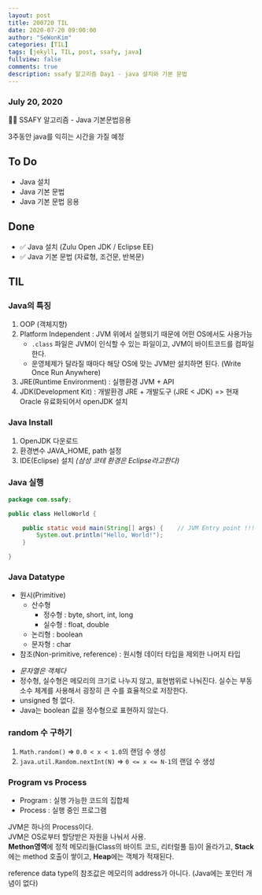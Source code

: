 ```yaml
---
layout: post
title: 200720 TIL
date: 2020-07-20 09:00:00
author: "SeWonKim"
categories: [TIL]
tags: [jekyll, TIL, post, ssafy, java]
fullview: false
comments: true
description: ssafy 알고리즘 Day1 - java 설치와 기본 문법
---
```


### July 20, 2020

👨‍💻 SSAFY 알고리즘 - Java 기본문법응용

3주동안 java를 익히는 시간을 가질 예정

## To Do

- Java 설치
- Java 기본 문법
- Java 기본 문법 응용

## Done

- ✅ Java 설치 (Zulu Open JDK / Eclipse EE)
- ✅ Java 기본 문법 (자료형, 조건문, 반복문)

## TIL

### Java의 특징

1. OOP (객체지향)
2. Platform Independent : JVM 위에서 실행되기 때문에 어떤 OS에서도 사용가능
   - `.class` 파일은 JVM이 인식할 수 있는 파일이고, JVM이 바이트코드를 컴파일한다.
   - 운영체제가 달라질 때마다 해당 OS에 맞는 JVM만 설치하면 된다. (Write Once Run Anywhere)
3. JRE(Runtime Environment) : 실행환경 JVM + API
4. JDK(Development Kit) : 개발환경 JRE + 개발도구 (JRE < JDK) => 현재 Oracle 유료화되어서 openJDK 설치

### Java Install

1. OpenJDK 다운로드
2. 환경변수 JAVA_HOME, path 설정
3. IDE(Eclipse) 설치 _(삼성 코테 환경은 Eclipse라고한다)_

### Java 실행

```java
package com.ssafy;

public class HelloWorld {

	public static void main(String[] args) {    // JVM Entry point !!!
		System.out.println("Hello, World!");
	}

}
```

### Java Datatype

- 원시(Primitive)
  - 산수형
    - 정수형 : byte, short, int, long
    - 실수형 : float, double
  - 논리형 : boolean
  - 문자형 : char
- 참조(Non-primitive, reference) : 원시형 데이터 타입을 제외한 나머지 타입

* _문자열은 객체다_
* 정수형, 실수형은 메모리의 크기로 나누지 않고, 표현범위로 나눠진다. 실수는 부동소수 체계를 사용해서 굉장히 큰 수를 효율적으로 저장한다.
* unsigned 형 없다.
* Java는 boolean 값을 정수형으로 표현하지 않는다.

### random 수 구하기

1.  `Math.random()` => `0.0 < x < 1.0`의 랜덤 수 생성
2.  `java.util.Random.nextInt(N)` => `0 <= x <= N-1`의 랜덤 수 생성

### Program vs Process

- Program : 실행 가능한 코드의 집합체
- Process : 실행 중인 프로그램

JVM은 하나의 Process이다.  
JVM은 OS로부터 할당받은 자원을 나눠서 사용.  
**Methon영역**에 정적 메모리들(Class의 바이트 코드, 리터럴풀 등)이 올라가고, **Stack**에는 method 호출이 쌓이고, **Heap**에는 객체가 적재된다.

reference data type의 참조값은 메모리의 address가 아니다. (Java에는 포인터 개념이 없다)
